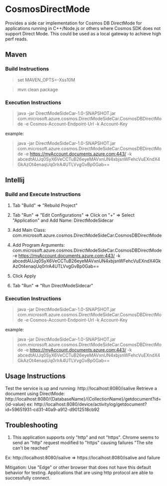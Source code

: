 # CosmosDirectMode

Provides a side car implementation for Cosmos DB DirectMode for applications running in C++/Node.js or others where Cosmos SDK does not support Direct Mode. This could be used as a local gateway to achieve high perf reads.

## Maven

### Build Instructions

> set MAVEN_OPTS=-Xss10M

> mvn clean package


### Execution Instructions

> java -jar DirectModeSideCar-1.0-SNAPSHOT.jar com.microsoft.azure.cosmos.DirectModeSideCar.CosmosDBDirectMode -e Cosmos-Account-Endpoint-Url -k Account-Key

example:

> java -jar DirectModeSideCar-1.0-SNAPSHOT.jar com.microsoft.azure.cosmos.DirectModeSideCar.CosmosDBDirectMode -e https://myAccount.documents.azure.com:443/ -k abcedtAUJq0SyX6VeCCTuB26eyeMAVxnUN4xbjsnWFehcVuEXndX4GkAzOt4enaqUq0rlrA4UTLVvgGvBp0Gab==


## Intellij

### Build and Execute Instructions

1. Tab "Build" => "Rebuild Project"

2. Tab "Run" => "Edit Configurations" => Click on "+" => Select "Application" and Add Name: DirectModeSidecar

3. Add Main Class: com.microsoft.azure.cosmos.DirectModeSideCar.CosmosDBDirectMode

4. Add Program Arguments: com.microsoft.azure.cosmos.DirectModeSideCar.CosmosDBDirectMode -e https://myAccount.documents.azure.com:443/ -k abcedtAUJq0SyX6VeCCTuB26eyeMAVxnUN4xbjsnWFehcVuEXndX4GkAzOt4enaqUq0rlrA4UTLVvgGvBp0Gab==

5. Click Apply

6. Tab "Run" => "Run DirectModeSidecar"



### Execution Instructions

> java -jar DirectModeSideCar-1.0-SNAPSHOT.jar com.microsoft.azure.cosmos.DirectModeSideCar.CosmosDBDirectMode -e Cosmos-Account-Endpoint-Url -k Account-Key

example:

> java -jar DirectModeSideCar-1.0-SNAPSHOT.jar com.microsoft.azure.cosmos.DirectModeSideCar.CosmosDBDirectMode -e https://myAccount.documents.azure.com:443/ -k abcedtAUJq0SyX6VeCCTuB26eyeMAVxnUN4xbjsnWFehcVuEXndX4GkAzOt4enaqUq0rlrA4UTLVvgGvBp0Gab==



## Usage Instructions

Test the service is up and running: http://localhost:8080/isalive
Retrieve a document using DirectMode: http://localhost:8080/{DatabaseName}/{CollectionName}/getdocument?id={id-value}
ex: http://localhost:8080/device/activitylog/getdocument?id=59651931-cd31-40a9-a912-d9012518cb92


## Troubleshooting

1. This application supports only "http" and not "https". Chrome seems to send an "http" request modified to "https" causing failures "The site can't be reached"

Ex: http://localhost:8080/isalive  => https://localhost:8080/isalive and failure

Mitigation: Use "Edge" or other browser that does not have this default behavior for testing. Applications that are using http protocol are able to successfully connect.


